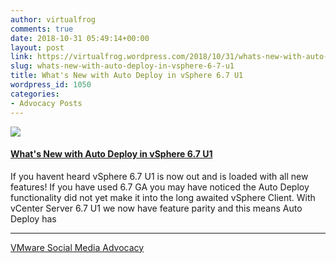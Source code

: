 ```yaml
---
author: virtualfrog
comments: true
date: 2018-10-31 05:49:14+00:00
layout: post
link: https://virtualfrog.wordpress.com/2018/10/31/whats-new-with-auto-deploy-in-vsphere-6-7-u1/
slug: whats-new-with-auto-deploy-in-vsphere-6-7-u1
title: What's New with Auto Deploy in vSphere 6.7 U1
wordpress_id: 1050
categories:
- Advocacy Posts
---
```


[![](https://d3utlhu53nfcwz.cloudfront.net/171901/cdnImage/article/d30e6ab1-f982-46ab-a64c-04751702b7da/?size=Box320)](http://bit.ly/2yICEad)

#### [What's New with Auto Deploy in vSphere 6.7 U1](http://bit.ly/2yICEad)

If you havent heard vSphere 6.7 U1 is now out and is loaded with all new features! If you have used 6.7 GA you may have noticed the Auto Deploy functionality did not yet make it into the long awaited vSphere Client. With vCenter Server 6.7 U1 we now have feature parity and this means Auto Deploy has

* * *

[VMware Social Media Advocacy](http://advocacy.vmware.com)
